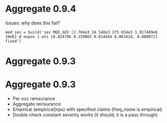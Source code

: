 # Aggregate 0.9.4

Issues: why does this fail?

	med_sev = build('sev MED_SEV [2.764e3 24.548e3 275.654e3 1.917469e6 10e6] @ expon 1 wts [0.824796 0.159065 0.014444 0.001624, 0.000071] fixed')

# Aggregate 0.9.3



# Aggregate 0.9.3

* Per occ reinsurance
* Aggregate reinsurance
* Empirical (empirical|nps) with specified claims (freq_name is empirical)
* Double check constant severity works (it should, it is a pass through)

